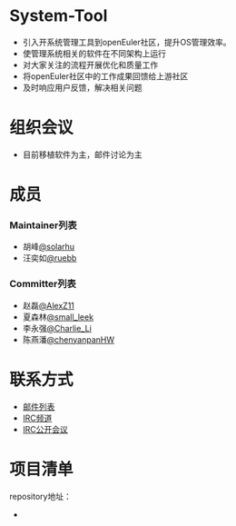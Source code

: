 # System-Tool

- 引入开系统管理工具到openEuler社区，提升OS管理效率。
- 使管理系统相关的软件在不同架构上运行
- 对大家关注的流程开展优化和质量工作
- 将openEuler社区中的工作成果回馈给上游社区
- 及时响应用户反馈，解决相关问题



# 组织会议

- 目前移植软件为主，邮件讨论为主




# 成员

### Maintainer列表

- 胡峰[@solarhu](https://gitee.com/solarhu)
- 汪奕如[@ruebb](https://gitee.com/ruebb)


### Committer列表

- 赵磊[@AlexZ11](https://gitee.com/AlexZ11)
- 夏森林[@small_leek](https://gitee.com/small_leek)
- 李永强[@Charlie_Li](https://gitee.com/Charlie_Li)
- 陈燕潘[@chenyanpanHW](https://gitee.com/chenyanpanHW)

# 联系方式

- [邮件列表](dev@openeuler.org)
- [IRC频道](#openeuler-dev)
- [IRC公开会议](#openeuler-meeting)





# 项目清单

repository地址：

- 
